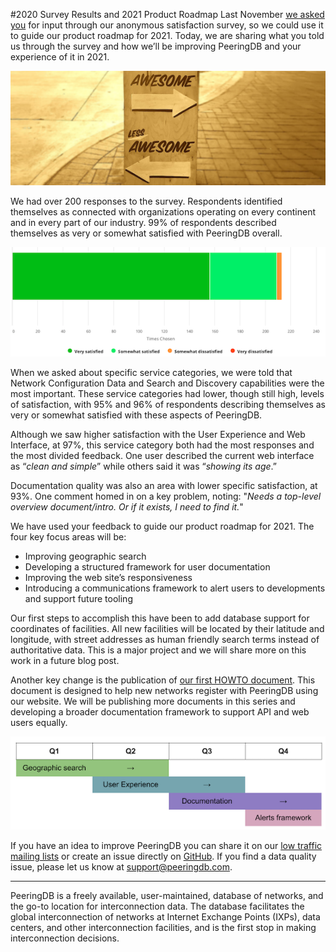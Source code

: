 #2020 Survey Results and 2021 Product Roadmap
Last November [we asked you](https://docs.peeringdb.com/blog/peeringdb_2020_satisfaction_survey/) for input through our anonymous satisfaction survey, so we could use it to guide our product roadmap for 2021. Today, we are sharing what you told us through the survey and how we’ll be improving PeeringDB and your experience of it in 2021.

![[Awesome Arrows by Jon Tyson on Unsplash]](images/awesome_arrows_sign_banner-555x202.png)

We had over 200 responses to the survey. Respondents identified themselves as connected with organizations operating on every continent and in every part of our industry. 99% of respondents described themselves as very or somewhat satisfied with PeeringDB overall.

![[Overall Satisfaction]](images/overall-satisfaction.png)

When we asked about specific service categories, we were told that Network Configuration Data and Search and Discovery capabilities were the most important. These service categories had lower, though still high, levels of satisfaction, with 95% and 96% of respondents describing themselves as very or somewhat satisfied with these aspects of PeeringDB.

Although we saw higher satisfaction with the User Experience and Web Interface, at 97%, this service category both had the most responses and the most divided feedback. One user described the current web interface as “*clean and simple*” while others said it was “*showing its age*.”

Documentation quality was also an area with lower specific satisfaction, at 93%. One comment homed in on a key problem, noting: "*Needs a top-level overview document/intro. Or if it exists, I need to find it.*"

We have used your feedback to guide our product roadmap for 2021. The four key focus areas will be:

* Improving geographic search
* Developing a structured framework for user documentation
* Improving the web site’s responsiveness
* Introducing a communications framework to alert users to developments and support future tooling

Our first steps to accomplish this have been to add database support for coordinates of facilities. All new facilities will be located by their latitude and longitude, with street addresses as human friendly search terms instead of authoritative data. This is a major project and we will share more on this work in a future blog post.

Another key change is the publication of [our first HOWTO document](https://docs.peeringdb.com/howto/get-started-operator/). This document is designed to help new networks register with PeeringDB using our website. We will be publishing more documents in this series and developing a broader documentation framework to support API and web users equally.

![[Simple Product Roadmap Diagram]](images/simple-product-roadmap-diagram.png)

If you have an idea to improve PeeringDB you can share it on our [low traffic mailing lists](https://docs.peeringdb.com/#mailing-lists) or create an issue directly on [GitHub](https://github.com/peeringdb/peeringdb). If you find a data quality issue, please let us know at <support@peeringdb.com>.

***

PeeringDB is a freely available, user-maintained, database of networks, and the go-to location for interconnection data. The database facilitates the global interconnection of networks at Internet Exchange Points (IXPs), data centers, and other interconnection facilities, and is the first stop in making interconnection decisions.
